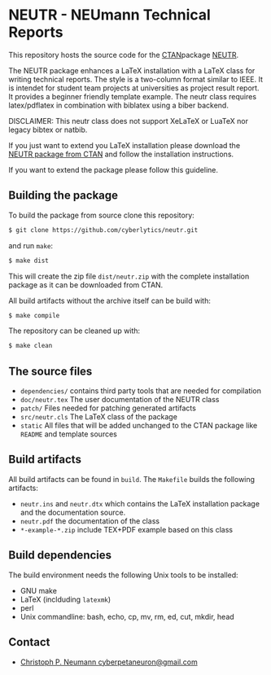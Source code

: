 
# NEUTR - NEUmann Technical Reports

This repository hosts the source code for the [CTAN](https://ctan.org/)package [NEUTR](https://ctan.org/pkg/neutr).

The NEUTR package enhances a LaTeX installation with a LaTeX class for writing technical reports.
The style is a two-column format similar to IEEE. It is intendet for student team projects at universities as project result report. It provides a beginner friendly template example.
The neutr class requires latex/pdflatex in combination with biblatex using a biber backend.

DISCLAIMER: This neutr class does not support XeLaTeX or LuaTeX nor legacy bibtex or natbib.

If you just want to extend you LaTeX installation please download the [NEUTR package from CTAN](https://ctan.org/pkg/neutr) and follow the installation instructions.

If you want to extend the package please follow this guideline.

## Building the package

To build the package from source clone this repository:

```bash
$ git clone https://github.com/cyberlytics/neutr.git
```

and run `make`:

```bash
$ make dist
```

This will create the zip file `dist/neutr.zip` with the complete installation package as it can be downloaded from CTAN.

All build artifacts without the archive itself can be build with:

```bash
$ make compile
```

The repository can be cleaned up with:

```bash
$ make clean
```

## The source files

* `dependencies/` contains third party tools that are needed for compilation
* `doc/neutr.tex` The user documentation of the NEUTR class
* `patch/` Files needed for patching generated artifacts
* `src/neutr.cls` The LaTeX class of the package
* `static` All files that will be added unchanged to the CTAN package like `README` and template sources

## Build artifacts

All build artifacts can be found in `build`. The `Makefile` builds the following artifacts:

* `neutr.ins` and `neutr.dtx` which contains the LaTeX installation package and the documentation source.
* `neutr.pdf` the documentation of the class
* `*-example-*.zip` include TEX+PDF example based on this class

## Build dependencies

The build environment needs the following Unix tools to be installed:

* GNU make
* LaTeX (inclduding `latexmk`)
* perl
* Unix commandline: bash, echo, cp, mv, rm, ed, cut, mkdir, head

## Contact

* [Christoph P. Neumann <cyberpetaneuron@gmail.com>](mailto:cyberpetaneuron+neutr@gmail.com)